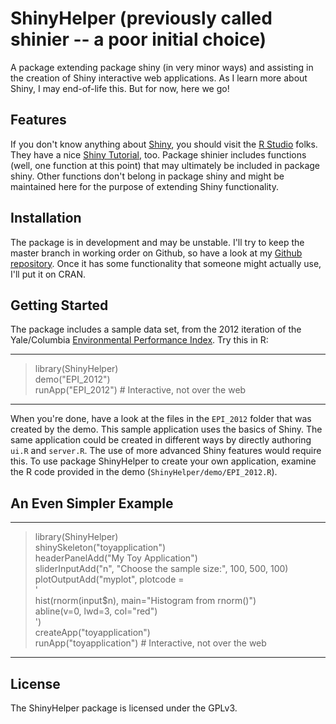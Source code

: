 ShinyHelper (previously called shinier -- a poor initial choice)
=======

A package extending package shiny (in very minor ways) and
assisting in the creation of Shiny interactive web applications.
As I learn more about Shiny, I may end-of-life this.  But for now,
here we go!

## Features

If you don't know anything about [Shiny](http://www.rstudio.com/shiny/),
you should visit the [R Studio](http://www.rstudio.com) folks.  They
have a nice [Shiny Tutorial](http://rstudio.github.io/shiny/tutorial/), too.
Package shinier includes functions (well, one function at this point)
that may ultimately be included in package shiny.
Other functions don't belong in package shiny and might be maintained here
for the purpose of extending Shiny functionality.

## Installation

The package is in development and may be unstable.  I'll try to keep
the master branch in working order on Github, so have a look at my
[Github repository](http://github.com/jayemerson/ShinyHelper).  Once it has
some functionality that someone might actually use, I'll put it on CRAN.

## Getting Started

The package includes a sample data set, from the 2012 iteration of the
Yale/Columbia [Environmental Performance Index](http://epi.yale.edu/).
Try this in R:

---

> library(ShinyHelper)  
> demo("EPI_2012")  
> runApp("EPI_2012")     # Interactive, not over the web

---

When you're done, have a look at the files in the `EPI_2012` folder that
was created by the demo.  This sample application uses the basics of Shiny.
The same application could be created in different ways by directly authoring
`ui.R` and `server.R`.  The use of more advanced Shiny features would
require this.  To use package ShinyHelper to create your own application,
examine the R code provided in the demo (`ShinyHelper/demo/EPI_2012.R`).

## An Even Simpler Example

---

> library(ShinyHelper)  
> shinySkeleton("toyapplication")  
> headerPanelAdd("My Toy Application")  
> sliderInputAdd("n", "Choose the sample size:", 100, 500, 100)  
> plotOutputAdd("myplot", plotcode =  
>   '  
>        hist(rnorm(input$n), main="Histogram from rnorm()")  
>        abline(v=0, lwd=3, col="red")  
>   ')  
> createApp("toyapplication")  
> runApp("toyapplication")      # Interactive, not over the web

---

## License

The ShinyHelper package is licensed under the GPLv3.
